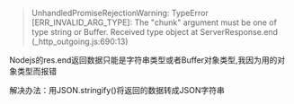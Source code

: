 >UnhandledPromiseRejectionWarning: TypeError [ERR_INVALID_ARG_TYPE]: The "chunk" argument must be one of type string or Buffer. Received type object
    at ServerResponse.end (_http_outgoing.js:690:13)

Nodejs的res.end返回数据只能是字符串类型或者Buffer对象类型,我因为用的对象类型而报错

解决办法：用JSON.stringify()将返回的数据转成JSON字符串